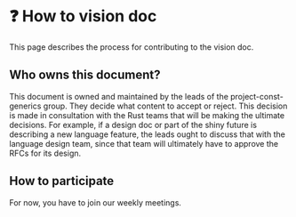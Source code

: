 # ❓ How to vision doc

This page describes the process for contributing to the vision doc.

[sq]: status_quo.md
[sf]: shiny_future.md
[r]: roadmap.md
[dd]: ../design_docs.md

## Who owns this document?

This document is owned and maintained by the leads of the project-const-generics group.
They decide what content to accept or reject. 
This decision is made in consultation with the Rust teams that will be making the ultimate decisions. 
For example, if a design doc or part of the shiny future is describing a new language feature, the leads ought to  discuss that with the language design team, since that team will ultimately have to approve the RFCs for its design.

## How to participate

For now, you have to join our weekly meetings.